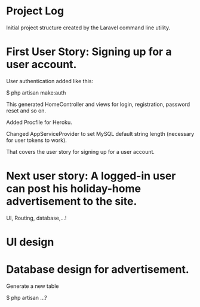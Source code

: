 # Project Log

Initial project structure created by the Laravel command line utility.

# First User Story: Signing up for a user account. 


User authentication added like this:

$ php artisan make:auth

This generated HomeController and views for login, registration, password reset and so on.


Added Procfile for Heroku.


Changed AppServiceProvider to set MySQL default string length (necessary for user tokens to work).


That covers the user story for signing up for a user account.



# Next user story: A logged-in user can post his holiday-home advertisement to the site.

UI, Routing, database,...!



# UI design

# Database design for advertisement. 

Generate a new table

$ php artisan ...?

